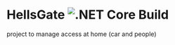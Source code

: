 # HellsGate ![.NET Core Build](https://github.com/matteogarato/HellsGate/workflows/.NET%20Core/badge.svg)
project to manage access at home (car and people)
